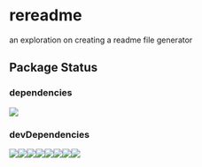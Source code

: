 # rereadme
an exploration on creating a readme file generator

## Package Status
### dependencies
[![](https://img.shields.io/static/v1?label=npm-check&message=^5.9.2%20→%205.9.2&color=green)](https://github.com/dylang/npm-check)
### devDependencies
[![](https://img.shields.io/static/v1?label=@babel/core&message=^7.16.5%20→%207.16.5&color=green)](https://babel.dev/docs/en/next/babel-core)[![](https://img.shields.io/static/v1?label=@babel/preset-env&message=^7.16.5%20→%207.16.5&color=green)](https://babel.dev/docs/en/next/babel-preset-env)[![](https://img.shields.io/static/v1?label=@types/jest&message=^27.0.3%20→%2027.0.3&color=green)](https://github.com/DefinitelyTyped/DefinitelyTyped/tree/master/types/jest)[![](https://img.shields.io/static/v1?label=@types/node&message=^16.11.13%20→%2016.11.13&color=green)](https://github.com/DefinitelyTyped/DefinitelyTyped/tree/master/types/node)[![](https://img.shields.io/static/v1?label=babel-jest&message=^27.4.5%20→%2027.4.5&color=green)](https://github.com/facebook/jest#readme)[![](https://img.shields.io/static/v1?label=jest&message=^27.4.5%20→%2027.4.5&color=green)](https://jestjs.io/)[![](https://img.shields.io/static/v1?label=tslib&message=^2.3.1%20→%202.3.1&color=green)](https://www.typescriptlang.org/)[![](https://img.shields.io/static/v1?label=typescript&message=^4.5.4%20→%204.5.4&color=green)](https://www.typescriptlang.org/)